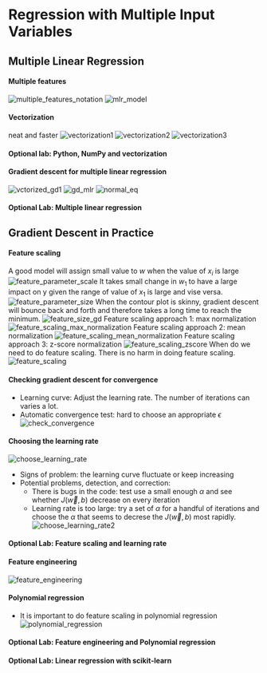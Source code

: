 # Regression with Multiple Input Variables
## Multiple Linear Regression
#### Multiple features
![multiple_features_notation](images/multiple_features_notation.png)
![mlr_model](images/mlr_model.png)

#### Vectorization
neat and faster
![vectorization1](images/vectorization1.png)
![vectorization2](images/vectorization2.png)
![vectorization3](images/vectorization3.png)
#### Optional lab: Python, NumPy and vectorization
#### Gradient descent for multiple linear regression
![vctorized_gd1](images/vctorized_gd1.png)
![gd_mlr](images/gd_mlr.png)
![normal_eq](images/normal_eq.png)

#### Optional Lab: Multiple linear regression
## Gradient Descent in Practice
#### Feature scaling
A good model will assign small value to $w$ when the value of $x_i$ is large
![feature_parameter_scale](images/feature_parameter_scale.png)
It takes small change in $w_1$ to have a large impact on y given the range of value of $x_1$ is large and vise versa.
![feature_parameter_size](images/feature_parameter_size.png)
When the contour plot is skinny, gradient descent will bounce back and forth and therefore takes a long time to reach the minimum.
![feature_size_gd](images/feature_size_gd.png)
Feature scaling approach 1: max normalization
![feature_scaling_max_normalization](images/feature_scaling_max_normalization.png)
Feature scaling approach 2: mean normalization
![feature_scaling_mean_normalization](images/feature_scaling_mean_normalization.png)
Feature scaling approach 3: z-score normalization
![feature_scaling_zscore](images/feature_scaling_zscore.png)
When do we need to do feature scaling. There is no harm in doing feature scaling.
![feature_scaling](images/feature_scaling.png)
#### Checking gradient descent for convergence
- Learning curve: Adjust the learning rate. The number of iterations can varies a lot.
- Automatic convergence test: hard to choose an appropriate $\epsilon$ 
![check_convergence](images/check_convergence.png)

#### Choosing the learning rate
![choose_learning_rate](images/choose_learning_rate.png)
- Signs of problem: the learning curve fluctuate or keep increasing
- Potential problems, detection, and correction:
	- There is bugs in the code: test use a small enough $\alpha$ and see whether $J(\vec{w}, b)$  decrease on every iteration
	- Learning rate is too large: try a set of $\alpha$ for a handful of iterations and choose the $\alpha$ that seems to decrese the $J(\vec{w}, b)$ most rapidly.
![choose_learning_rate2](images/choose_learning_rate2.png)

#### Optional Lab: Feature scaling and learning rate
#### Feature engineering
![feature_engineering](images/feature_engineering.png)
#### Polynomial regression
- It is important to do feature scaling in polynomial regression
![polynomial_regression](images/polynomial_regression.png)

#### Optional Lab: Feature engineering and Polynomial regression
#### Optional Lab: Linear regression with scikit-learn
